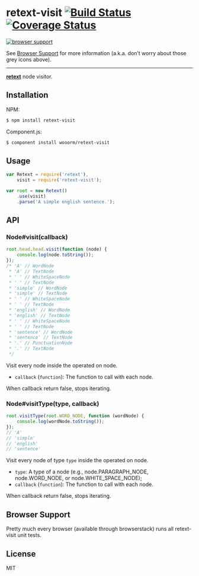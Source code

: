 # retext-visit [![Build Status](https://travis-ci.org/wooorm/retext-visit.svg?branch=master)](https://travis-ci.org/wooorm/retext-visit) [![Coverage Status](https://img.shields.io/coveralls/wooorm/retext-visit.svg)](https://coveralls.io/r/wooorm/retext-visit?branch=master)

[![browser support](https://ci.testling.com/wooorm/retext-visit.png) ](https://ci.testling.com/wooorm/retext-visit)

See [Browser Support](#browser-support) for more information (a.k.a. don’t worry about those grey icons above).

---

**[retext](https://github.com/wooorm/retext "Retext")** node visitor.

## Installation

NPM:
```sh
$ npm install retext-visit
```

Component.js:
```sh
$ component install wooorm/retext-visit
```

## Usage

```js
var Retext = require('retext'),
    visit = require('retext-visit');

var root = new Retext()
    .use(visit)
    .parse('A simple english sentence.');
```

## API

### Node#visit(callback)

```js
root.head.head.visit(function (node) {
    console.log(node.toString());
});
/* 'A' // WordNode
 * 'A' // TextNode
 * ' ' // WhiteSpaceNode
 * ' ' // TextNode
 * 'simple' // WordNode
 * 'simple' // TextNode
 * ' ' // WhiteSpaceNode
 * ' ' // TextNode
 * 'english' // WordNode
 * 'english' // TextNode
 * ' ' // WhiteSpaceNode
 * ' ' // TextNode
 * 'sentence' // WordNode
 * 'sentence' // TextNode
 * '.' // PunctuationNode
 * '.' // TextNode
 */
```

Visit every node inside the operated on node.

- `callback` (`function`): The function to call with each node.

When callback return false, stops iterating.

### Node#visitType(type, callback)

```js
root.visitType(root.WORD_NODE, function (wordNode) {
    console.log(wordNode.toString());
});
// 'A'
// 'simple'
// 'english'
// 'sentence'
```

Visit every node of type `type` inside the operated on node.

- `type`: A type of a node (e.g., node.PARAGRAPH_NODE, node.WORD_NODE, or node.WHITE_SPACE_NODE);
- `callback` (`function`): The function to call with each node.

When callback return false, stops iterating.

## Browser Support
Pretty much every browser (available through browserstack) runs all retext-visit unit tests.

## License

  MIT
